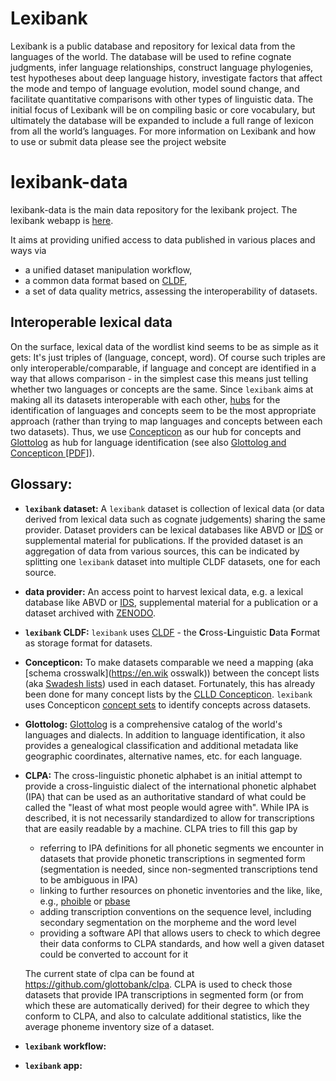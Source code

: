 # Lexibank

Lexibank is a public database and repository for lexical data from the languages of the world. The database will be used to refine cognate judgments, infer language relationships, construct language phylogenies, test hypotheses about deep language history, investigate factors that affect the mode and tempo of language evolution, model sound change, and facilitate quantitative comparisons with other types of linguistic data. The initial focus of Lexibank will be on compiling basic or core vocabulary, but ultimately the database will be expanded to include a full range of lexicon from all the world’s languages. For more information on Lexibank and how to use or submit data please see the project website

# lexibank-data

lexibank-data is the main data repository for the lexibank project. The lexibank webapp is [here](https://github.com/glottobank/lexibank).

It aims at providing unified access to data published in various places and ways via
- a unified dataset manipulation workflow,
- a common data format based on [CLDF](cldf.md),
- a set of data quality metrics, assessing the interoperability of datasets.


## Interoperable lexical data

On the surface, lexical data of the wordlist kind seems to be as simple as it gets: It's just triples of (language, concept, word). Of course such triples are only interoperable/comparable, if language and concept are identified in
a way that allows comparison - in the simplest case this means just telling whether two languages or concepts are the same.
Since `lexibank` aims at making all its datasets interoperable with each other, [hubs](https://en.wikipedia.org/wiki/Hub_(network_science_concept)) for the identification of languages and concepts seem to be the most appropriate approach (rather than trying to map languages and concepts between each two datasets).
Thus, we use [Concepticon](http://concepticon.clld.org) as our hub for concepts and [Glottolog](http://glottolog.org) as hub for language identification (see also [Glottolog and Concepticon [PDF]](https://cloudstor.aarnet.edu.au/plus/index.php/s/HlFdQxJ5sdS30PZ)).


## Glossary:

- **`lexibank` dataset:** A `lexibank` dataset is collection of lexical data (or data derived from lexical data such as cognate judgements) sharing the same provider. Dataset providers can be lexical databases like ABVD or [IDS](http://ids.clld.org) or supplemental material for publications. If the provided dataset is an aggregation of data from various sources, this can be indicated by splitting one `lexibank` dataset into multiple CLDF datasets, one for each source.
- **data provider:** An access point to harvest lexical data, e.g. a lexical database like ABVD or [IDS](http://ids.clld.org), supplemental material for a publication or a dataset archived with [ZENODO](https://zenodo.org).
- **`lexibank` CLDF:** `lexibank` uses [CLDF](cldf.md) - the **C**ross-**L**inguistic **D**ata **F**ormat as storage format for datasets.
- **Concepticon:** To make datasets comparable we need a mapping (aka [schema crosswalk](https://en.wik  osswalk)) between the concept lists (aka [Swadesh lists](https://en.wikipedia.org/wiki/Swadesh_list)) used in each dataset. Fortunately, this has already been done for many concept lists by the [CLLD Concepticon](http://concepticon.clld.org). `lexibank` uses Concepticon [concept sets](http://concepticon.clld.org/parameters) to identify concepts across datasets.
- **Glottolog:** [Glottolog](http://glottolog.org) is a comprehensive catalog of the world's languages and dialects. In addition to language identification, it also provides a genealogical classification and additional metadata like geographic coordinates, alternative names, etc. for each language.
- **CLPA:** The cross-linguistic phonetic alphabet is an initial attempt to provide a cross-linguistic dialect of the international phonetic alphabet (IPA) that can be used as an authoritative standard of what could be called the "least of what most people would agree with". While IPA is described, it is not necessarily standardized to allow for transcriptions that are easily readable by a machine. CLPA tries to fill this gap by 
  - referring to IPA definitions for all phonetic segments we encounter in datasets that provide phonetic transcriptions in segmented form (segmentation is needed, since non-segmented transcriptions tend to be ambiguous in IPA)
  - linking to further resources on phonetic inventories and the like, like, e.g., [phoible](http://phoible.org) or [pbase](http://pbase.phon.chass.ncsu.edu/)
  - adding transcription conventions on the sequence level, including secondary segmentation on the morpheme and the word level
  - providing a software API that allows users to check to which degree their data conforms to CLPA standards, and how well a given dataset could be converted to account for it
  
  The current state of clpa can be found at https://github.com/glottobank/clpa. CLPA is used to check those datasets that provide IPA transcriptions in segmented form (or from which these are automatically derived) for their degree to which they conform to CLPA, and also to calculate additional statistics, like the average phoneme inventory size of a dataset.
- **`lexibank` workflow:**
- **`lexibank` app:**
